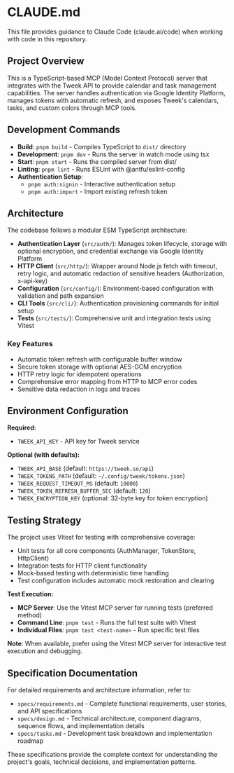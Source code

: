 # CLAUDE.md

This file provides guidance to Claude Code (claude.ai/code) when working with code in this repository.

## Project Overview

This is a TypeScript-based MCP (Model Context Protocol) server that integrates with the Tweek API to provide calendar and task management capabilities. The server handles authentication via Google Identity Platform, manages tokens with automatic refresh, and exposes Tweek's calendars, tasks, and custom colors through MCP tools.

## Development Commands

- **Build**: `pnpm build` - Compiles TypeScript to `dist/` directory
- **Development**: `pnpm dev` - Runs the server in watch mode using tsx
- **Start**: `pnpm start` - Runs the compiled server from dist/
- **Linting**: `pnpm lint` - Runs ESLint with @antfu/eslint-config
- **Authentication Setup**:
  - `pnpm auth:signin` - Interactive authentication setup
  - `pnpm auth:import` - Import existing refresh token

## Architecture

The codebase follows a modular ESM TypeScript architecture:

- **Authentication Layer** (`src/auth/`): Manages token lifecycle, storage with optional encryption, and credential exchange via Google Identity Platform
- **HTTP Client** (`src/http/`): Wrapper around Node.js fetch with timeout, retry logic, and automatic redaction of sensitive headers (Authorization, x-api-key)
- **Configuration** (`src/config/`): Environment-based configuration with validation and path expansion
- **CLI Tools** (`src/cli/`): Authentication provisioning commands for initial setup
- **Tests** (`src/tests/`): Comprehensive unit and integration tests using Vitest

### Key Features
- Automatic token refresh with configurable buffer window
- Secure token storage with optional AES-GCM encryption
- HTTP retry logic for idempotent operations
- Comprehensive error mapping from HTTP to MCP error codes
- Sensitive data redaction in logs and traces

## Environment Configuration

**Required:**
- `TWEEK_API_KEY` - API key for Tweek service

**Optional (with defaults):**
- `TWEEK_API_BASE` (default: `https://tweek.so/api`)
- `TWEEK_TOKENS_PATH` (default: `~/.config/tweek/tokens.json`)
- `TWEEK_REQUEST_TIMEOUT_MS` (default: `10000`)
- `TWEEK_TOKEN_REFRESH_BUFFER_SEC` (default: `120`)
- `TWEEK_ENCRYPTION_KEY` (optional: 32-byte key for token encryption)

## Testing Strategy

The project uses Vitest for testing with comprehensive coverage:
- Unit tests for all core components (AuthManager, TokenStore, HttpClient)
- Integration tests for HTTP client functionality
- Mock-based testing with deterministic time handling
- Test configuration includes automatic mock restoration and clearing

**Test Execution:**
- **MCP Server**: Use the Vitest MCP server for running tests (preferred method)
- **Command Line**: `pnpm test` - Runs the full test suite with Vitest
- **Individual Files**: `pnpm test <test-name>` - Run specific test files

**Note**: When available, prefer using the Vitest MCP server for interactive test execution and debugging.

## Specification Documentation

For detailed requirements and architecture information, refer to:
- `specs/requirements.md` - Complete functional requirements, user stories, and API specifications
- `specs/design.md` - Technical architecture, component diagrams, sequence flows, and implementation details
- `specs/tasks.md` - Development task breakdown and implementation roadmap

These specifications provide the complete context for understanding the project's goals, technical decisions, and implementation patterns.
